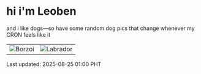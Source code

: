 # hi i'm Leoben

and i like dogs—so have some random dog pics that change whenever my CRON feels like it

|  |  |
|--------|----------|
| ![Borzoi](https://random-dog-vercel.vercel.app/api/random-borzoi?v=1756054817) | ![Labrador](https://random-dog-vercel.vercel.app/api/random-labrador?v=1756054817) |

Last updated: 2025-08-25 01:00 PHT

